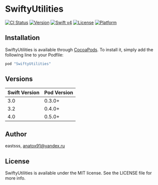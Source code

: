 # SwiftyUtilities

[![CI Status](http://img.shields.io/travis/eastsss/SwiftyUtilities.svg?style=flat)](https://travis-ci.org/eastsss/SwiftyUtilities)
[![Version](https://img.shields.io/cocoapods/v/SwiftyUtilities.svg?style=flat)](http://cocoapods.org/pods/SwiftyUtilities)
[![Swift v4](https://img.shields.io/badge/Swift-4-orange.svg?style=flat)](https://developer.apple.com/swift/)
[![License](https://img.shields.io/cocoapods/l/SwiftyUtilities.svg?style=flat)](http://cocoapods.org/pods/SwiftyUtilities)
[![Platform](https://img.shields.io/cocoapods/p/SwiftyUtilities.svg?style=flat)](http://cocoapods.org/pods/SwiftyUtilities)

## Installation

SwiftyUtilities is available through [CocoaPods](http://cocoapods.org). To install
it, simply add the following line to your Podfile:

```ruby
pod "SwiftyUtilities"
```

## Versions

| Swift Version  | Pod Version |
| ----- | ----- |
| 3.0  | 0.3.0+  |
| 3.2  | 0.4.0+  |
| 4.0  | 0.5.0+  |

## Author

eastsss, anatox91@yandex.ru

## License

SwiftyUtilities is available under the MIT license. See the LICENSE file for more info.
